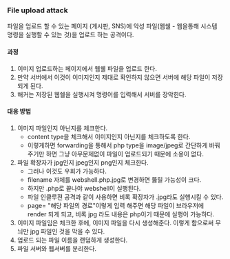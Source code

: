 ### File upload attack
파일을 업로드 할 수 있는 페이지 (게시판, SNS)에 악성 파일(웹쉘 - 웹을통해 시스템 명령을 실행할 수 있는 것)을 업로드 하는 공격이다.

#### 과정
1. 이미지 업로드하는 페이지에서 웹쉘 파일을 업로드 한다.
2. 만약 서버에서 이것이 이미지인지 제대로 확인하지 않으면 서버에 해당 파일이 저장되게 된다.
3. 해커는 저장된 웹쉘을 실행시켜 명령어를 입력해서 서버를 장악한다.

#### 대응 방법
1. 이미지 파일인지 아닌지를 체크한다.
	- content type을 체크해서 이미지인지 아닌지를 체크하도록 한다.
	- 이렇게하면 forwarding을 통해서 php type을 image/jpeg로 간단하게 바꿔주기만 하면 그냥 아무문제없이 파일이 업로드되기 때문에 소용이 없다.
2.  파일 확장자가 jpg인지 jpeg인지 png인지 체크한다.
	- 그러나 이것도 우회가 가능하다.
	- filename 자체를 webshell.php.jpg로 변경하면 뚫릴 가능성이 크다.
	- 하지만 .php로 끝나야 webshell이 실행된다.
	- 파일 인클루젼 공격과 같이 사용하면 비록 확장자가 .jpg라도 실행시킬 수 있다.
	- page= "해당 파일의 경로"이렇게 입력 해주면 해당 파일이 브라우저에 render 되게 되고, 비록 jpg 라도 내용은 php이기 때문에 실행이 가능하다.
3. 이미지 파일임은 체크한 후에, 이미지 파일을 다시 생성해준다. 이렇게 함으로써 무늬만 jpg 파일인 것을 막을 수 있다.
4. 업로드 되는 파일 이름을 랜덤하게 생성한다.
5. 파일 서버와 웹서버를 분리한다.
